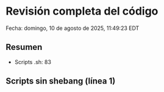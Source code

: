 # Revisión completa del código
Fecha: domingo, 10 de agosto de 2025, 11:49:23 EDT

## Resumen
- Scripts .sh: 83

## Scripts sin shebang (línea 1)
